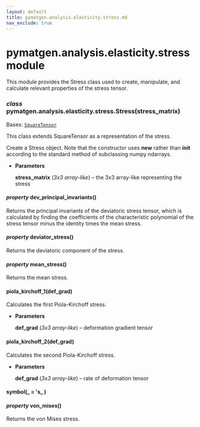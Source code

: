 ```yaml
---
layout: default
title: pymatgen.analysis.elasticity.stress.md
nav_exclude: true
---
```


# pymatgen.analysis.elasticity.stress module

This module provides the Stress class used to create, manipulate, and
calculate relevant properties of the stress tensor.


### _class_ pymatgen.analysis.elasticity.stress.Stress(stress_matrix)
Bases: [`SquareTensor`](pymatgen.core.tensors.md#pymatgen.core.tensors.SquareTensor)

This class extends SquareTensor as a representation of the
stress.

Create a Stress object. Note that the constructor uses __new__
rather than __init__ according to the standard method of
subclassing numpy ndarrays.


* **Parameters**

    **stress_matrix** (*3x3 array-like*) – the 3x3 array-like
    representing the stress



#### _property_ dev_principal_invariants()
Returns the principal invariants of the deviatoric stress tensor,
which is calculated by finding the coefficients of the characteristic
polynomial of the stress tensor minus the identity times the mean
stress.


#### _property_ deviator_stress()
Returns the deviatoric component of the stress.


#### _property_ mean_stress()
Returns the mean stress.


#### piola_kirchoff_1(def_grad)
Calculates the first Piola-Kirchoff stress.


* **Parameters**

    **def_grad** (*3x3 array-like*) – deformation gradient tensor



#### piola_kirchoff_2(def_grad)
Calculates the second Piola-Kirchoff stress.


* **Parameters**

    **def_grad** (*3x3 array-like*) – rate of deformation tensor



#### symbol(_ = 's_ )

#### _property_ von_mises()
Returns the von Mises stress.